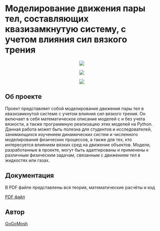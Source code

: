 # Моделирование движения пары тел, составляющих квазизамкнутую систему, с учетом влияния сил вязкого трения

<p align='center'>
	<img src='https://wallup.net/wp-content/uploads/2018/10/08/601293-lady-bug.jpg'> 
<p align='center'>


<p align='center'>
	<img src='https://img.shields.io/badge/Language-python-blue'> 
<p align='center'>
	<img src='https://img.shields.io/badge/Package-numpy%2C%20matplotlib-blueviolet'> 
</p>


## Об проекте

Проект представляет собой моделирование движения пары тел в квазизамкнутой системе с учетом влияния сил вязкого трения. Он включает в себя математическое описание моделей с и без учета вязкости, а также программную реализацию этих моделей на Python. Данная работа может быть полезна для студентов и исследователей, занимающихся изучением динамических систем и численного моделирования физических процессов, а также для тех, кто интересуется влиянием вязких сред на движение объектов. Модели, разработанные в проекте, могут быть адаптированы и применены к различным физическим задачам, связанным с движением тел в жидкостях или газах.

## Документация

В PDF файле представлены вся теория, математические расчёты и код

[PDF файл](https://drive.google.com/file/d/1VnHZ8QnoR5g4WmW2duEzpKQV0qRzTj6T/view?usp=sharing)

## Автор

[GoGoMosh](https://github.com/GoGoMosh)

